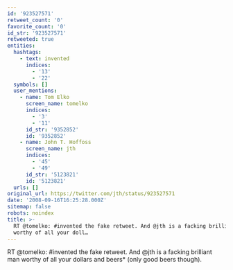 ```yaml
---
id: '923527571'
retweet_count: '0'
favorite_count: '0'
id_str: '923527571'
retweeted: true
entities:
  hashtags:
    - text: invented
      indices:
        - '13'
        - '22'
  symbols: []
  user_mentions:
    - name: Tom Elko
      screen_name: tomelko
      indices:
        - '3'
        - '11'
      id_str: '9352852'
      id: '9352852'
    - name: John T. Hoffoss
      screen_name: jth
      indices:
        - '45'
        - '49'
      id_str: '5123821'
      id: '5123821'
  urls: []
original_url: https://twitter.com/jth/status/923527571
date: '2008-09-16T16:25:28.000Z'
sitemap: false
robots: noindex
title: >-
  RT @tomelko: #invented the fake retweet. And @jth is a facking brilliant man
  worthy of all your doll…
---
```


RT @tomelko: #invented the fake retweet. And @jth is a facking brilliant man worthy of all your dollars and beers* (only good beers though).